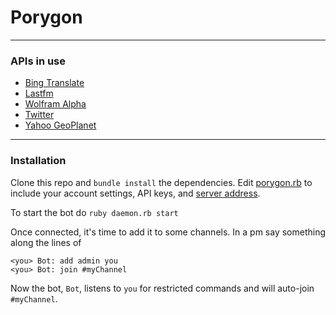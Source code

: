 # Porygon
---

### APIs in use

* [Bing Translate](https://datamarket.azure.com/account)
* [Lastfm](http://www.last.fm/api/accounts)
* [Wolfram Alpha](http://products.wolframalpha.com/api/)
* [Twitter](https://dev.twitter.com/apps)
* [Yahoo GeoPlanet](http://developer.yahoo.com/geo/geoplanet/)

---

### Installation

Clone this repo and `bundle install` the dependencies. Edit [porygon.rb](https://github.com/killwhitey/Porygon/blob/master/porygon.rb#L24-L55) to include your account settings, API keys, and [server address](https://github.com/killwhitey/Porygon/blob/master/porygon.rb#L158).

To start the bot do `ruby daemon.rb start`

Once connected, it's time to add it to some channels. In a pm say something along the lines of

	<you> Bot: add admin you
	<you> Bot: join #myChannel

Now the bot, `Bot`, listens to `you` for restricted commands and will auto-join `#myChannel`.